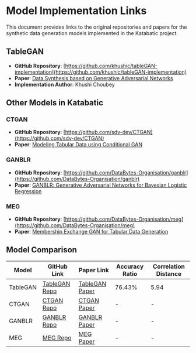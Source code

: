 # Model Implementation Links

This document provides links to the original repositories and papers for the synthetic data generation models implemented in the Katabatic project.

## TableGAN

- **GitHub Repository**: [https://github.com/khushic/tableGAN-implementation](https://github.com/khushic/tableGAN-implementation)
- **Paper**: [Data Synthesis based on Generative Adversarial Networks](http://www.vldb.org/pvldb/vol11/p1071-park.pdf)
- **Implementation Author**: Khushi Choubey

## Other Models in Katabatic

### CTGAN

- **GitHub Repository**: [https://github.com/sdv-dev/CTGAN](https://github.com/sdv-dev/CTGAN)
- **Paper**: [Modeling Tabular Data using Conditional GAN](https://arxiv.org/abs/1907.00503)

### GANBLR

- **GitHub Repository**: [https://github.com/DataBytes-Organisation/ganblr](https://github.com/DataBytes-Organisation/ganblr)
- **Paper**: [GANBLR: Generative Adversarial Networks for Bayesian Logistic Regression](https://arxiv.org/abs/2105.13569)

### MEG

- **GitHub Repository**: [https://github.com/DataBytes-Organisation/meg](https://github.com/DataBytes-Organisation/meg)
- **Paper**: [Membership Exchange GAN for Tabular Data Generation](https://arxiv.org/abs/2110.00071)

## Model Comparison

| Model | GitHub Link | Paper Link | Accuracy Ratio | Correlation Distance |
|-------|-------------|------------|----------------|----------------------|
| TableGAN | [TableGAN Repo](https://github.com/khushic/tableGAN-implementation) | [TableGAN Paper](http://www.vldb.org/pvldb/vol11/p1071-park.pdf) | 76.43% | 5.94 |
| CTGAN | [CTGAN Repo](https://github.com/sdv-dev/CTGAN) | [CTGAN Paper](https://arxiv.org/abs/1907.00503) | - | - |
| GANBLR | [GANBLR Repo](https://github.com/DataBytes-Organisation/ganblr) | [GANBLR Paper](https://arxiv.org/abs/2105.13569) | - | - |
| MEG | [MEG Repo](https://github.com/DataBytes-Organisation/meg) | [MEG Paper](https://arxiv.org/abs/2110.00071) | - | - | 